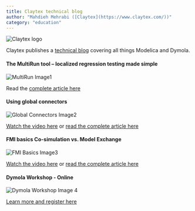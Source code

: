 ```yaml
---
title: Claytex technical blog
author: "Mahdieh Mehrabi ([Claytex](https://www.claytex.com/))"
category: "education"
---
```


![Claytex logo]( https://www.claytex.com/wp-content/uploads/2022/05/Claytex-TECHNIA-COMPANY-RGB-217-90.png "Claytex logo")

Claytex publishes a [technical blog](https://www.linkedin.com/showcase/our-technical-blog/) covering all things Modelica and Dymola.  

#### The MultiRun tool – localized regression testing made simple
![MultiRun Image1]( https://www.claytex.com/wp-content/uploads/2022/07/MultiRun-Tool_Modelica-NL.png "MultiRun Image1")

Read the [complete article here]( https://vimeo.com/703184155)

#### Using global connectors
![Global Connectors Image2]( https://www.claytex.com/wp-content/uploads/2022/07/Global-Connectors_Modelica-NL.png "Global Connectors Image2")

[Watch the video here](https://vimeo.com/707781355) or [read the complete article here]( https://www.claytex.com/tech-blog/using-global-connectors/) 

#### FMI basics Co-simulation vs. Model Exchange
![FMI Basics Image3]( https://www.claytex.com/wp-content/uploads/2022/07/FMI_Modelica-NL.png "FMI Basics Image3")

[Watch the video here]( https://vimeo.com/701188166) or [read the complete article here](https://www.claytex.com/tech-blog/fmi-basics-co-simulation-vs-model-exchange/)

#### Dymola Workshop - Online
![Dymola Workshop Image 4]( https://www.claytex.com/wp-content/uploads/2022/07/SIMIF-Dymola_Modelica-NL.png "Dymola Workshop Image4")

[Learn more and register here]( https://www.claytex.com/news-and-events/events/dymola-workshop-online-28th-september/)
